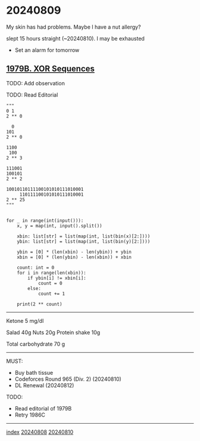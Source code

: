 <head><meta name="viewport" content="width=device-width, initial-scale=1.0, user-scalable=yes" /><meta charset="UTF-8"></head>

# 20240809

My skin has had problems. Maybe I have a nut allergy?

slept 15 hours straight (~20240810). I may be exhausted

- Set an alarm for tomorrow

## [1979B. XOR Sequences](https://codeforces.com/problemset/problem/1979/B)

TODO: Add observation

TODO: Read Editorial

```
"""
0 1
2 ** 0

  0
101
2 ** 0

1100
 100
2 ** 3

111001
100101
2 ** 2

10010110111100101010111010001
     110111100101010111010001
2 ** 25
"""


for _ in range(int(input())):
    x, y = map(int, input().split())

    xbin: list[str] = list(map(int, list(bin(x)[2:])))
    ybin: list[str] = list(map(int, list(bin(y)[2:])))

    ybin = [0] * (len(xbin) - len(ybin)) + ybin
    xbin = [0] * (len(ybin) - len(xbin)) + xbin

    count: int = 0
    for i in range(len(xbin)):
        if ybin[i] != xbin[i]:
            count = 0
        else:
            count += 1

    print(2 ** count)
```
---

Ketone 5 mg/dl

Salad 40g
Nuts 20g
Protein shake 10g

Total carbohydrate 70 g

---

MUST:

- Buy bath tissue
- Codeforces Round 965 (Div. 2) (20240810)
- DL Renewal (20240812)

TODO:

- Read editorial of 1979B
- Retry 1986C

---

[index](../../index.html)
[20240808](20240808.html)
[20240810](20240810.html)
